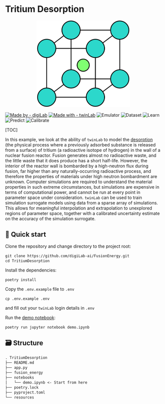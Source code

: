 # Tritium Desorption

<center>
    <img src="./resources/images/Logo.svg" width="300"/>
</center>

[![Made by - digiLab](https://img.shields.io/static/v1?label=Made+by&message=digiLab&color=162448)](https://www.digilab.co.uk/) [![Made with - twinLab](https://img.shields.io/static/v1?label=Using&message=twinLab&color=009fe3)](https://twinlab.ai/) ![Emulator](https://img.shields.io/badge/Emulator-7Db928) ![Dataset](https://img.shields.io/badge/Dataset-7Db928) ![Learn](https://img.shields.io/badge/Learn-7Db928) ![Predict](https://img.shields.io/badge/Predict-7Db928) ![Calibrate](https://img.shields.io/badge/Calibrate-7Db928) 




<!-- ![digiLab](./resources/images/digiLab_badge.svg) ![twinLab](./resources/images/twinLab_badge.svg) [![slack](https://img.shields.io/badge/slack-@digilabglobal-purple.svg?logo=slack)](https://digilabglobal.slack.com) -->

[TOC]


In this example, we look at the ability of `twinLab` to model the [desorption](https://en.wikipedia.org/wiki/Desorption) (the physical process where a previously adsorbed substance is released from a surface) of tritium (a radioactive isotope of hydrogen) in the wall of a nuclear fusion reactor. Fusion generates almost no radioactive waste, and the little waste that it does produce has a short half-life. However, the interior of the reactor wall is bombarded by a high-neutron flux during fusion, far higher than any naturally-occurring radioactive process, and therefore the properties of materials under high neutron bombardment are unknown. Computer simulations are required to understand the material properties in such extreme circumstances, but simulations are expensive in terms of computational power, and cannot be run at every point in parameter space under consideration. `twinLab` can be used to train simulation surrogate models using data from a sparse array of simulations. This allows for meaningful interpolation and extrapolation to unexplored regions of parameter space, together with a calibrated uncertainty estimate on the accuracy of the simulation surrogate.


## 🚀 Quick start

Clone the repository and change directory to the project root:
```shell
git clone https://github.com/digiLab-ai/FusionEnergy.git
cd TritiumDesorption 
```

Install the dependencies:
```shell
poetry install
```

Copy the `.env.example` file to `.env` 
```shell
cp .env.example .env
```
and fill out your `twinLab` login details in `.env`

Run the [demo notebook](./notebooks/demo.ipynb):
```shell
poetry run jupyter notebook demo.ipynb
```
## 🗃️ Structure

```
. TritiumDesorption 
├── README.md      
├── app.py
├── fusion_energy  
├── notebooks
│   └── demo.ipynb <- Start from here
├── poetry.lock
├── pyproject.toml
└── resources      
``` 
